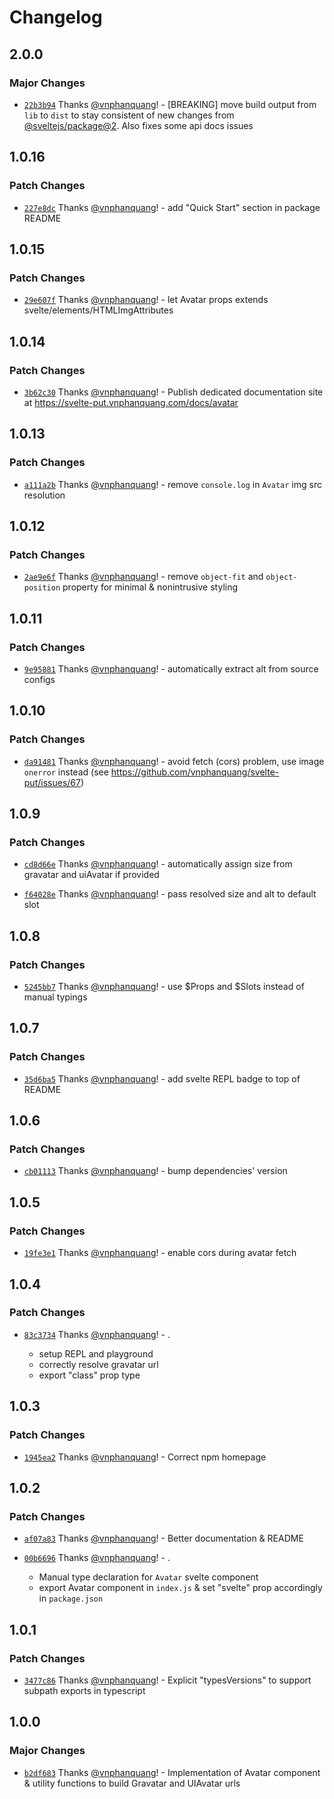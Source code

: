 # Changelog

## 2.0.0

### Major Changes

- [`22b3b94`](https://github.com/vnphanquang/svelte-put/commit/22b3b94c74d58f5e8f2c826d0d4a9bd15b45fa94) Thanks [@vnphanquang](https://github.com/vnphanquang)! - [BREAKING] move build output from `lib` to `dist` to stay consistent of new changes from [@sveltejs/package@2](https://github.com/sveltejs/kit/releases/tag/%40sveltejs/package%402.0.0). Also fixes some api docs issues

## 1.0.16

### Patch Changes

- [`227e8dc`](https://github.com/vnphanquang/svelte-put/commit/227e8dc11f850787f9f98eb4b24cd23015c9c25c) Thanks [@vnphanquang](https://github.com/vnphanquang)! - add "Quick Start" section in package README

## 1.0.15

### Patch Changes

- [`29e607f`](https://github.com/vnphanquang/svelte-put/commit/29e607f5aab205c59a422e9050c1099eddb5208b) Thanks [@vnphanquang](https://github.com/vnphanquang)! - let Avatar props extends svelte/elements/HTMLImgAttributes

## 1.0.14

### Patch Changes

- [`3b62c30`](https://github.com/vnphanquang/svelte-put/commit/3b62c30fa7011130598c9d86cd2f13f360ef9591) Thanks [@vnphanquang](https://github.com/vnphanquang)! - Publish dedicated documentation site at https://svelte-put.vnphanquang.com/docs/avatar

## 1.0.13

### Patch Changes

- [`a111a2b`](https://github.com/vnphanquang/svelte-put/commit/a111a2bd0f41fb65d04b9f57cba89bd6635f4d79) Thanks [@vnphanquang](https://github.com/vnphanquang)! - remove `console.log` in `Avatar` img src resolution

## 1.0.12

### Patch Changes

- [`2ae9e6f`](https://github.com/vnphanquang/svelte-put/commit/2ae9e6f79a932bb08509fd421846760d2a83aa92) Thanks [@vnphanquang](https://github.com/vnphanquang)! - remove `object-fit` and `object-position` property for minimal & nonintrusive styling

## 1.0.11

### Patch Changes

- [`9e95881`](https://github.com/vnphanquang/svelte-put/commit/9e958812ee37988c5f6f2e0ddab659aff7c0e5ec) Thanks [@vnphanquang](https://github.com/vnphanquang)! - automatically extract alt from source configs

## 1.0.10

### Patch Changes

- [`da91481`](https://github.com/vnphanquang/svelte-put/commit/da914811c85879d5ac51c8a9568efa2c361e70bc) Thanks [@vnphanquang](https://github.com/vnphanquang)! - avoid fetch (cors) problem, use image `onerror` instead (see https://github.com/vnphanquang/svelte-put/issues/67)

## 1.0.9

### Patch Changes

- [`cd8d66e`](https://github.com/vnphanquang/svelte-put/commit/cd8d66e9d668e058636eb9c4c9d561c83282adb0) Thanks [@vnphanquang](https://github.com/vnphanquang)! - automatically assign size from gravatar and uiAvatar if provided

- [`f64028e`](https://github.com/vnphanquang/svelte-put/commit/f64028ed9b8cfb0547c43c4e5d4b2d8db60809a7) Thanks [@vnphanquang](https://github.com/vnphanquang)! - pass resolved size and alt to default slot

## 1.0.8

### Patch Changes

- [`5245bb7`](https://github.com/vnphanquang/svelte-put/commit/5245bb7fdb0fffa77c2b5adb50bbe3f94cef114e) Thanks [@vnphanquang](https://github.com/vnphanquang)! - use $Props and $Slots instead of manual typings

## 1.0.7

### Patch Changes

- [`35d6ba5`](https://github.com/vnphanquang/svelte-put/commit/35d6ba53a1d1e1de74ae384743e2299bd033a64a) Thanks [@vnphanquang](https://github.com/vnphanquang)! - add svelte REPL badge to top of README

## 1.0.6

### Patch Changes

- [`cb01113`](https://github.com/vnphanquang/svelte-put/commit/cb0111338eef7c080f3d9ac04303adcb24f1b301) Thanks [@vnphanquang](https://github.com/vnphanquang)! - bump dependencies' version

## 1.0.5

### Patch Changes

- [`19fe3e1`](https://github.com/vnphanquang/svelte-put/commit/19fe3e11832fd0895194d2063642f3a46f278b14) Thanks [@vnphanquang](https://github.com/vnphanquang)! - enable cors during avatar fetch

## 1.0.4

### Patch Changes

- [`83c3734`](https://github.com/vnphanquang/svelte-put/commit/83c37341a2a2625fb42604306e6d40cadabd6912) Thanks [@vnphanquang](https://github.com/vnphanquang)! - .

  - setup REPL and playground
  - correctly resolve gravatar url
  - export "class" prop type

## 1.0.3

### Patch Changes

- [`1945ea2`](https://github.com/vnphanquang/svelte-put/commit/1945ea2be178b67c182d1ca40d3d53d15dba2048) Thanks [@vnphanquang](https://github.com/vnphanquang)! - Correct npm homepage

## 1.0.2

### Patch Changes

- [`af07a83`](https://github.com/vnphanquang/svelte-put/commit/af07a8342e514063dd710c4fac8a998529605c14) Thanks [@vnphanquang](https://github.com/vnphanquang)! - Better documentation & README

* [`00b6696`](https://github.com/vnphanquang/svelte-put/commit/00b66966eb44b431be7d9d9ce1365f834f076e96) Thanks [@vnphanquang](https://github.com/vnphanquang)! - .

  - Manual type declaration for `Avatar` svelte component
  - export Avatar component in `index.js` & set "svelte" prop accordingly in `package.json`

## 1.0.1

### Patch Changes

- [`3477c86`](https://github.com/vnphanquang/svelte-put/commit/3477c8630ee2d6a4fe52959a8c4689cde94e97ff) Thanks [@vnphanquang](https://github.com/vnphanquang)! - Explicit "typesVersions" to support subpath exports in typescript

## 1.0.0

### Major Changes

- [`b2df683`](https://github.com/vnphanquang/svelte-put/commit/b2df683115ba48f3778a1daa4be1c05b37b4560c) Thanks [@vnphanquang](https://github.com/vnphanquang)! - Implementation of Avatar component & utility functions to build Gravatar and UIAvatar urls
